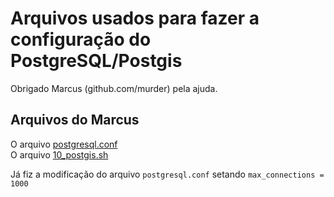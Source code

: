 # Arquivos usados para fazer a configuração do PostgreSQL/Postgis

Obrigado Marcus (github.com/murder) pela ajuda.

## Arquivos do Marcus

O arquivo [postgresql.conf](https://gist.github.com/murder/d51e8380010d4c394d753606e0263030)  
O arquivo [10_postgis.sh](https://gist.githubusercontent.com/murder/1f39e415829239c1eaed991bc184446c/)

Já fiz a modificação do arquivo `postgresql.conf` setando `max_connections = 1000`

